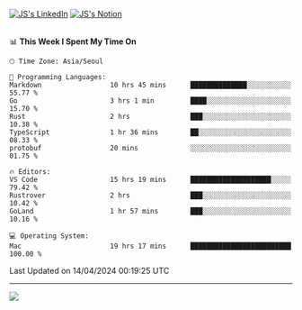 
[![JS's LinkedIn](https://img.shields.io/badge/LinkedIn-blue?style=for-the-badge&logo=linkedin)](https://www.linkedin.com/in/jaeseung-lee-5a2a32139/) 
[![JS's Notion](https://img.shields.io/badge/Notion-black?style=for-the-badge&logo=notion)](https://bit.ly/ljswiki1) <br><br>
<!-- ![JS's GitHub stats](https://github-readme-stats-lemon-five.vercel.app/api?username=tkxkd0159&hide=contribs,prs,stars,issues&show_icons=true&theme=react&include_all_commits=true)   -->
<!-- ![Top Langs](https://github-readme-stats-lemon-five.vercel.app/api/top-langs/?username=tkxkd0159&layout=compact&hide=jupyter%20notebook,scss,html,css&langs_count=10)  -->


<!--START_SECTION:waka-->
📊 **This Week I Spent My Time On** 

```text
🕑︎ Time Zone: Asia/Seoul

💬 Programming Languages: 
Markdown                 10 hrs 45 mins      ██████████████░░░░░░░░░░░   55.77 % 
Go                       3 hrs 1 min         ████░░░░░░░░░░░░░░░░░░░░░   15.70 % 
Rust                     2 hrs               ███░░░░░░░░░░░░░░░░░░░░░░   10.38 % 
TypeScript               1 hr 36 mins        ██░░░░░░░░░░░░░░░░░░░░░░░   08.33 % 
protobuf                 20 mins             ░░░░░░░░░░░░░░░░░░░░░░░░░   01.75 % 

🔥 Editors: 
VS Code                  15 hrs 19 mins      ████████████████████░░░░░   79.42 % 
Rustrover                2 hrs               ███░░░░░░░░░░░░░░░░░░░░░░   10.42 % 
GoLand                   1 hr 57 mins        ███░░░░░░░░░░░░░░░░░░░░░░   10.16 % 

💻 Operating System: 
Mac                      19 hrs 17 mins      █████████████████████████   100.00 % 
```


 Last Updated on 14/04/2024 00:19:25 UTC
<!--END_SECTION:waka-->

---
<a href="https://github.com/tkxkd0159/books">
  <img align="center" src="https://github-readme-stats-lemon-five.vercel.app/api/pin/?username=tkxkd0159&repo=books&theme=react" />
</a>

<!---
- 🔭 I’m currently working on ...
- 🌱 I’m currently learning blockchain and distributed network
- 👯 I’m looking to collaborate on ...
- 🤔 I’m looking for help with ...
- 💬 Ask me about ...
- 📫 How to reach me: ...
- 😄 Pronouns: ...
- ⚡ Fun fact: ...
-->
